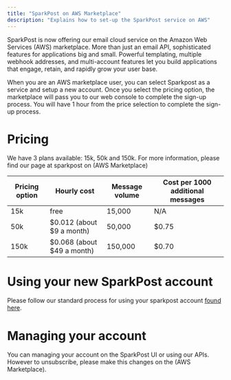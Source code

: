 ```yaml
---
title: "SparkPost on AWS Marketplace"
description: "Explains how to set-up the SparkPost service on AWS"
---
```


SparkPost is now offering our email cloud service on the Amazon Web Services (AWS) marketplace. More than just an email API, sophisticated features for applications big and small. Powerful templating, multiple webhook addresses, and multi-account features let you build applications that engage, retain, and rapidly grow your user base.

When you are an AWS marketplace user, you can select Sparkpost as a service and setup a new account. Once you select the pricing option, the marketplace will pass you to our web console to complete the sign-up process. You will have 1 hour from the price selection to complete the sign-up process.

# Pricing
We have 3 plans available: 15k, 50k and 150k. For more information, please find our page at sparkpost on (AWS Marketplace)

| Pricing option | Hourly cost      | Message volume | Cost per 1000 additional messages |
|------|----------------------------|----------------|-----------------------------------|
| 15k  | free                       | 15,000         | N/A | 
| 50k  | $0.012 (about $9 a month)  | 50,000         | $0.75 |
| 150k | $0.068 (about $49 a month) | 150,000        | $0.70 |

# Using your new SparkPost account

Please follow our standard process for using your sparkpost account [found here](https://www.sparkpost.com/docs/getting-started/getting-started-sparkpost/).

# Managing your account

You can managing your account on the SparkPost UI or using our APIs. However to unsubscribe, please make this changes on the (AWS Marketplace).

